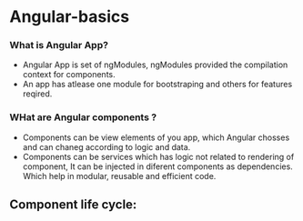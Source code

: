 # Angular-basics
### What is Angular App?
- Angular App is set of ngModules, ngModules provided the compilation context for components.
- An app has atlease one module for bootstraping and others for features reqired.
### WHat are Angular components ?
- Components can be view elements of you app, which Angular chosses and can chaneg according to logic and data.
- Components can  be services which has logic not related to rendering of component, It can be injected in diferent components as dependencies. Which help in modular, reusable and efficient code.

## Component life cycle:


